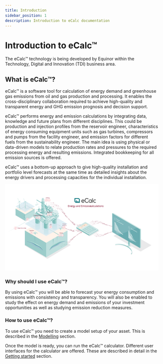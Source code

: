 ```yaml
---
title: Introduction
sidebar_position: 1
description: Introduction to eCalc documentation
---
```



# Introduction to eCalc™

The eCalc™ technology is being developed by Equinor within the Technology, Digital and Innovation (TDI) business area.

## What is eCalc™?
eCalc™ is a software tool for calculation of energy demand and greenhouse gas emissions from oil and gas production and processing. It enables the cross-disciplinary collaboration required to achieve high-quality and transparent energy and GHG emission prognosis and decision support.

eCalc™ performs energy and emission calculations by integrating data, knowledge and future plans from different disciplines. This could be production and injection profiles from the reservoir engineer, characteristics of energy consuming equipment units such as gas turbines, compressors and pumps from the facility engineer, and emission factors for different fuels from the sustainability engineer. The main idea is using physical or data-driven models to relate production rates and pressures to the required processing energy and resulting emissions. Integrated bookkeeping for all emission sources is offered.

eCalc™ uses a bottom-up approach to give high-quality installation and portfolio level forecasts at the same time as detailed insights about the energy drivers and processing capacities for the individual installation.

![](ecalc_illustration.svg)


### Why should I use eCalc™?
By using eCalc™ you will be able to forecast your energy consumption and emissions with consistency and transparency. You will also be enabled to study the effect on energy demand and emissions of your investment opportunities as well as studying emission reduction measures.

### How to use eCalc™?
To use eCalc™ you need to create a model setup of your asset.
This is described in the [Modelling](modelling/index.md) section.

Once the model is ready, you can run the eCalc™ calculator. Different user interfaces for the calculator are offered. These are described in detail in the [Getting started](getting_started/index.md) section.
